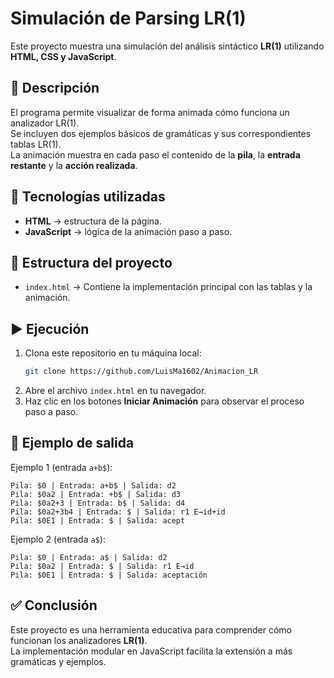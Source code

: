 # Simulación de Parsing LR(1)

Este proyecto muestra una simulación del análisis sintáctico **LR(1)** utilizando **HTML, CSS y JavaScript**.

## 📌 Descripción
El programa permite visualizar de forma animada cómo funciona un analizador LR(1).  
Se incluyen dos ejemplos básicos de gramáticas y sus correspondientes tablas LR(1).  
La animación muestra en cada paso el contenido de la **pila**, la **entrada restante** y la **acción realizada**.

## 🚀 Tecnologías utilizadas
- **HTML** → estructura de la página.
- **JavaScript** → lógica de la animación paso a paso.

## 📂 Estructura del proyecto
- `index.html` → Contiene la implementación principal con las tablas y la animación.
## ▶️ Ejecución
1. Clona este repositorio en tu máquina local:
   ```bash
   git clone https://github.com/LuisMa1602/Animacion_LR
   ```
2. Abre el archivo `index.html` en tu navegador.
3. Haz clic en los botones **Iniciar Animación** para observar el proceso paso a paso.

## 📖 Ejemplo de salida
Ejemplo 1 (entrada `a+b$`):
```
Pila: $0 | Entrada: a+b$ | Salida: d2
Pila: $0a2 | Entrada: +b$ | Salida: d3
Pila: $0a2+3 | Entrada: b$ | Salida: d4
Pila: $0a2+3b4 | Entrada: $ | Salida: r1 E→id+id
Pila: $0E1 | Entrada: $ | Salida: acept
```

Ejemplo 2 (entrada `a$`):
```
Pila: $0 | Entrada: a$ | Salida: d2
Pila: $0a2 | Entrada: $ | Salida: r1 E→id
Pila: $0E1 | Entrada: $ | Salida: aceptación
```

## ✅ Conclusión
Este proyecto es una herramienta educativa para comprender cómo funcionan los analizadores **LR(1)**.  
La implementación modular en JavaScript facilita la extensión a más gramáticas y ejemplos.
